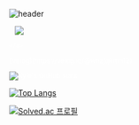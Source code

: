 ![header](https://capsule-render.vercel.app/api?type=waving&color=auto&height=300&section=header&text=Kyle%20Lee&desc=Frontend%20developer&fontSize=90)

<p>
    <a href="https://velog.io/@whzjqkrtm12" style="text-decoration : none; color : white; font-size: 12px;">
        <img 
            src="http://img.shields.io/badge/-9bd6a8?style=flat&logo=Vector Logo Zone&link=https://velog.io/@whzjqkrtm12"
            style="height : auto; margin-left : 10px; margin-right : 10px;"/>
       
    </a>
</p>
[Velog](https://velog.io/@whzjqkrtm12)

![Kyle's GitHub stats](https://github-readme-stats.vercel.app/api?username=kylelee-js&show_icons=true&theme=dark)

[![Top Langs](https://github-readme-stats.vercel.app/api/top-langs/?username=kylelee-js&layout=compact&theme=dark&langs_count=5)](https://github.com/anuraghazra/github-readme-stats)


[![Solved.ac 프로필](http://mazassumnida.wtf/api/v2/generate_badge?boj=whzjqkrtm12)](https://solved.ac/whzjqkrtm12)
<!--
**jjokerboxx/jjokerboxx** is a ✨ _special_ ✨ repository because its `README.md` (this file) appears on your GitHub profile.

Here are some ideas to get you started:

- 🔭 I’m currently working on ...
- 🌱 I’m currently learning ...
- 👯 I’m looking to collaborate on ...
- 🤔 I’m looking for help with ...
- 💬 Ask me about ...
- 📫 How to reach me: ...
- 😄 Pronouns: ...
- ⚡ Fun fact: ...
-->
